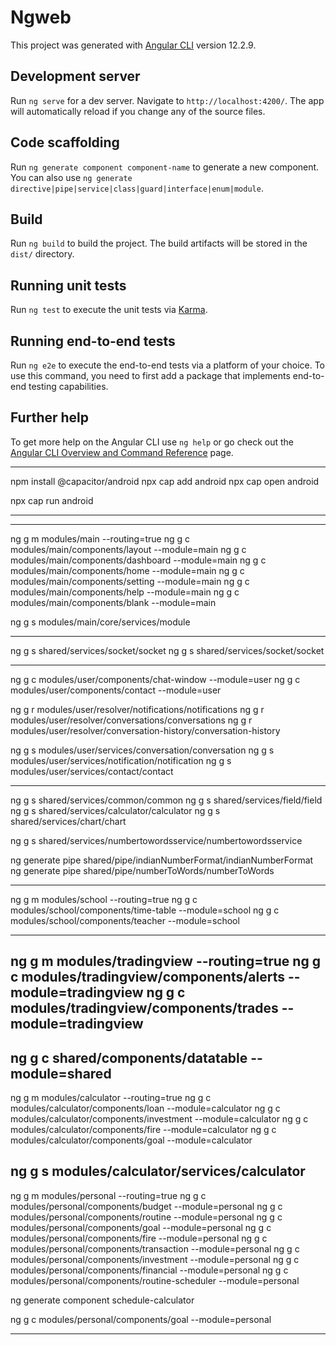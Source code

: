 # Ngweb

This project was generated with [Angular CLI](https://github.com/angular/angular-cli) version 12.2.9.

## Development server

Run `ng serve` for a dev server. Navigate to `http://localhost:4200/`. The app will automatically reload if you change any of the source files.

## Code scaffolding

Run `ng generate component component-name` to generate a new component. You can also use `ng generate directive|pipe|service|class|guard|interface|enum|module`.

## Build

Run `ng build` to build the project. The build artifacts will be stored in the `dist/` directory.

## Running unit tests

Run `ng test` to execute the unit tests via [Karma](https://karma-runner.github.io).

## Running end-to-end tests

Run `ng e2e` to execute the end-to-end tests via a platform of your choice. To use this command, you need to first add a package that implements end-to-end testing capabilities.

## Further help

To get more help on the Angular CLI use `ng help` or go check out the [Angular CLI Overview and Command Reference](https://angular.io/cli) page.


--------------------------------------------------------------------------------------------------

npm install @capacitor/android
npx cap add android
npx cap open android

npx cap run android

--------------------------------------------------------------------------------------------------

--------------------------------------------------------------------------------------------------


ng g m modules/main --routing=true
ng g c modules/main/components/layout --module=main
ng g c modules/main/components/dashboard --module=main
ng g c modules/main/components/home --module=main
ng g c modules/main/components/setting --module=main
ng g c modules/main/components/help --module=main
ng g c modules/main/components/blank --module=main

ng g s modules/main/core/services/module



--------------------------------------------------------------------------------------------------

ng g s shared/services/socket/socket
ng g s shared/services/socket/socket

--------------------------------------------------------------------------------------------------


ng g c modules/user/components/chat-window --module=user
ng g c modules/user/components/contact --module=user

ng g r modules/user/resolver/notifications/notifications
ng g r modules/user/resolver/conversations/conversations
ng g r modules/user/resolver/conversation-history/conversation-history

ng g s modules/user/services/conversation/conversation
ng g s modules/user/services/notification/notification
ng g s modules/user/services/contact/contact



--------------------------------------------------------------------------------------------------

ng g s shared/services/common/common
ng g s shared/services/field/field
ng g s shared/services/calculator/calculator
ng g s shared/services/chart/chart

ng g s shared/services/numbertowordsservice/numbertowordsservice

ng generate pipe shared/pipe/indianNumberFormat/indianNumberFormat
ng generate pipe shared/pipe/numberToWords/numberToWords


--------------------------------------------------------------------------------------------------

ng g m modules/school --routing=true
ng g c modules/school/components/time-table --module=school
ng g c modules/school/components/teacher --module=school

--------------------------------------------------------------------------------------------------

ng g m modules/tradingview --routing=true
ng g c modules/tradingview/components/alerts --module=tradingview
ng g c modules/tradingview/components/trades --module=tradingview
--------------------------------------------------------------------------------------------------
ng g c shared/components/datatable --module=shared
--------------------------------------------------------------------------------------------------


ng g m modules/calculator --routing=true
ng g c modules/calculator/components/loan --module=calculator
ng g c modules/calculator/components/investment --module=calculator
ng g c modules/calculator/components/fire --module=calculator
ng g c modules/calculator/components/goal --module=calculator

ng g s modules/calculator/services/calculator
--------------------------------------------------------------------------------------------------
ng g m modules/personal --routing=true
ng g c modules/personal/components/budget --module=personal
ng g c modules/personal/components/routine --module=personal
ng g c modules/personal/components/goal --module=personal
ng g c modules/personal/components/fire --module=personal
ng g c modules/personal/components/transaction --module=personal
ng g c modules/personal/components/investment --module=personal
ng g c modules/personal/components/financial --module=personal
ng g c modules/personal/components/routine-scheduler --module=personal

ng generate component schedule-calculator



ng g c modules/personal/components/goal --module=personal


--------------------------------------------------------------------------------------------------